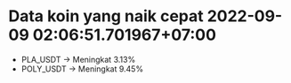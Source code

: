 # Data koin yang naik cepat 2022-09-09 02:06:51.701967+07:00

* PLA_USDT -> Meningkat 3.13%
* POLY_USDT -> Meningkat 9.45%
